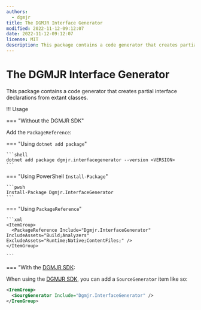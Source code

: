 ```yaml
---
authors:
  - dgmjr
title: The DGMJR Interface Generator
modified: 2022-11-12-09:12:07
date: 2022-11-12-09:12:07
license: MIT
description: This package contains a code generator that creates partial interface declarations from extant classes.
---
```


# The DGMJR Interface Generator

This package contains a code generator that creates partial interface declarations from extant classes.

!!! Usage

=== "Without the DGMJR SDK"

  Add the `PackageReference`:

  === "Using `dotnet add package`"

    ```shell
    dotnet add package dgmjr.interfacegenerator --version <VERSION>
    ```

  === "Using PowerShell `Install-Package`"

    ```pwsh
    Install-Package Dgmjr.InterfaceGenerator
    ```

  === "Using `PackageReference`"

    ```xml
    <ItemGroup>
      <PackageReference Include="Dgmjr.InterfaceGenerator" IncludeAssets="Build;Analyzers" ExcludeAssets="Runtime;Native;ContentFiles;" />
    </ItemGroup>

    ```

=== "With the [DGMJR SDK](https://github.com/dgmjr-io/DgmjrSdk):

  When using the [DGMJR SDK](https://github.com/dgmjr-io/DgmjrSdk), you can add a `SourceGenerator` item like so:

  ```xml
  <IremGroup>
    <SourgGenerator Include="Dgmjr.InterfaceGenerator" />
  </IremGroup>
  ```
